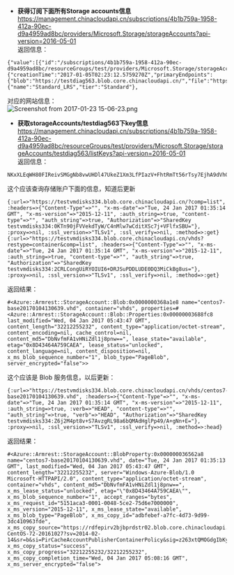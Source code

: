 * **获得订阅下面所有Storage accounts信息**          
https://management.chinacloudapi.cn/subscriptions/4b1b759a-1958-412a-90ec-d9a4959ad8bc/providers/Microsoft.Storage/storageAccounts?api-version=2016-05-01      
返回信息：    
```
{"value":[{"id":"/subscriptions/4b1b759a-1958-412a-90ec-d9a4959ad8bc/resourceGroups/test/providers/Microsoft.Storage/storageAccounts/testdiag563","kind":"Storage","location":"chinanorth","name":"testdiag563","properties":{"creationTime":"2017-01-05T02:23:12.5759270Z","primaryEndpoints":{"blob":"https://testdiag563.blob.core.chinacloudapi.cn/","file":"https://testdiag563.file.core.chinacloudapi.cn/","queue":"https://testdiag563.queue.core.chinacloudapi.cn/","table":"https://testdiag563.table.core.chinacloudapi.cn/"},"primaryLocation":"chinanorth","provisioningState":"Succeeded","statusOfPrimary":"available"},"sku":{"name":"Standard_LRS","tier":"Standard"},
```
对应的网站信息：     
![Screenshot from 2017-01-23 15-06-23.png](https://bitbucket.org/repo/oE6yEX/images/2559928105-Screenshot%20from%202017-01-23%2015-06-23.png)      

* **获取storageAccounts/testdiag563下key信息**      
https://management.chinacloudapi.cn/subscriptions/4b1b759a-1958-412a-90ec-d9a4959ad8bc/resourceGroups/test/providers/Microsoft.Storage/storageAccounts/testdiag563/listKeys?api-version=2016-05-01       
返回信息：    
```
NKxXLEqWH80FIReivSMGgNb8vwUHDl47UkeZ1Xm3LfPIazV+FhtRmTt56rTsy7EjhA9dVh0H+YrB5nZxBigMww==
```      
这个应该查询存储账户下面的信息，知道后更新
```
{:url=>"https://testvmdisks334.blob.core.chinacloudapi.cn/?comp=list", :headers=>{"Content-Type"=>"", "x-ms-date"=>"Tue, 24 Jan 2017 01:35:14 GMT", "x-ms-version"=>"2015-12-11", :auth_string=>true, "content-type"=>"", "auth_string"=>true, "Authorization"=>"SharedKey testvmdisks334:0KTn90jFVVekdTyW/C4nMlw7wCditXSc7j+VFlfxSBU="}, :proxy=>nil, :ssl_version=>"TLSv1", :ssl_verify=>nil, :method=>:get}
{:url=>"https://testvmdisks334.blob.core.chinacloudapi.cn/vhds?restype=container&comp=list", :headers=>{"Content-Type"=>"", "x-ms-date"=>"Tue, 24 Jan 2017 01:35:14 GMT", "x-ms-version"=>"2015-12-11", :auth_string=>true, "content-type"=>"", "auth_string"=>true, "Authorization"=>"SharedKey testvmdisks334:2CRLCongUiRYOIUI6+DRJSuPDDLUDE0DQ3MiCkBg8us="}, :proxy=>nil, :ssl_version=>"TLSv1", :ssl_verify=>nil, :method=>:get}
```      
返回结果：    
```
#<Azure::Armrest::StorageAccount::Blob:0x0000000368a1e8 name="centos7-base20170104130639.vhd", container="vhds", properties=#<Azure::Armrest::StorageAccount::Blob::Properties:0x00000003688fc8 last_modified="Wed, 04 Jan 2017 05:43:47 GMT", content_length="32212255232", content_type="application/octet-stream", content_encoding=nil, cache_control=nil, content_md5="DbNvfmFA1vHNiZdl1j8pnw==", lease_state="available", etag="0x8D43464A759CAEA", lease_status="unlocked", content_language=nil, content_disposition=nil, x_ms_blob_sequence_number="1", blob_type="PageBlob", server_encrypted="false">>
```       
这个应该是 Blob 服务信息，以后更新：      
```
{:url=>"https://testvmdisks334.blob.core.chinacloudapi.cn/vhds/centos7-base20170104130639.vhd", :headers=>{"Content-Type"=>"", "x-ms-date"=>"Tue, 24 Jan 2017 01:35:14 GMT", "x-ms-version"=>"2015-12-11", :auth_string=>true, :verb=>"HEAD", "content-type"=>"", "auth_string"=>true, "verb"=>"HEAD", "Authorization"=>"SharedKey testvmdisks334:Z6j2M4pt8v+S7AvzgRL98a6bQMAdHglPp49/A+gNn+E="}, :proxy=>nil, :ssl_version=>"TLSv1", :ssl_verify=>nil, :method=>:head}
```       
返回结果：    
```
#<Azure::Armrest::StorageAccount::BlobProperty:0x000000036562a8 name="centos7-base20170104130639.vhd", date="Tue, 24 Jan 2017 01:35:13 GMT", last_modified="Wed, 04 Jan 2017 05:43:47 GMT", content_length="32212255232", server="Windows-Azure-Blob/1.0 Microsoft-HTTPAPI/2.0", content_type="application/octet-stream", container="vhds", content_md5="DbNvfmFA1vHNiZdl1j8pnw==", x_ms_lease_status="unlocked", etag="\"0x8D43464A759CAEA\"", x_ms_blob_sequence_number="1", accept_ranges="bytes", x_ms_request_id="5151aca3-0001-0048-5ce2-75d6e7000000", x_ms_version="2015-12-11", x_ms_lease_state="available", x_ms_blob_type="PageBlob", x_ms_copy_id="adbfebef-a7fc-4d73-9d99-3dc410963fde", x_ms_copy_source="https://rdfepirv2bjbprdstr02.blob.core.chinacloudapi.cn/f1179221e23b4dbb89e39d70e5bc9e72/OpenLogic-CentOS-72-20161027?sv=2014-02-14&sr=b&si=PirCacheAccountPublisherContainerPolicy&sig=z263xtQMOGdgIbKykA3uXY07mB4k8DBJiyWwwkXcnIs%3D", x_ms_copy_status="success", x_ms_copy_progress="32212255232/32212255232", x_ms_copy_completion_time="Wed, 04 Jan 2017 05:08:16 GMT", x_ms_server_encrypted="false">
```
